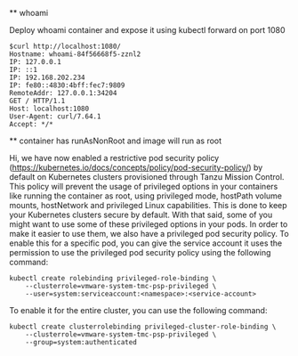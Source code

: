 
** whoami

Deploy whoami container and expose it using kubectl forward on port 1080

```
$curl http://localhost:1080/
Hostname: whoami-84f56668f5-zznl2
IP: 127.0.0.1
IP: ::1
IP: 192.168.202.234
IP: fe80::4830:4bff:fec7:9809
RemoteAddr: 127.0.0.1:34204
GET / HTTP/1.1
Host: localhost:1080
User-Agent: curl/7.64.1
Accept: */*
```

** container has runAsNonRoot and image will run as root

Hi, we have now enabled a restrictive pod security policy (https://kubernetes.io/docs/concepts/policy/pod-security-policy/) by default on Kubernetes clusters provisioned through Tanzu Mission Control. This policy will prevent the usage of privileged options in your containers like running the container as root, using privileged mode, hostPath volume mounts, hostNetwork and privileged Linux capabilities. This is done to keep your Kubernetes clusters secure by default.
With that said, some of you might want to use some of these privileged options in your pods. In order to make it easier to use them, we also have a privileged pod security policy. To enable this for a specific pod, you can give the service account it uses the permission to use the privileged pod security policy using the following command:
```
kubectl create rolebinding privileged-role-binding \
    --clusterrole=vmware-system-tmc-psp-privileged \
    --user=system:serviceaccount:<namespace>:<service-account>
```
To enable it for the entire cluster, you can use the following command:
```
kubectl create clusterrolebinding privileged-cluster-role-binding \
    --clusterrole=vmware-system-tmc-psp-privileged \
    --group=system:authenticated
```
